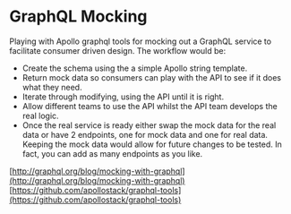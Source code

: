 # GraphQL Mocking

Playing with Apollo graphql tools for mocking out a GraphQL service to facilitate consumer driven design.  The workflow would be:
* Create the schema using the a simple Apollo string template.
* Return mock data so consumers can play with the API to see if it does what they need.
* Iterate through modifying, using the API until it is right.
* Allow different teams to use the API whilst the API team develops the real logic.
* Once the real service is ready either swap the mock data for the real data or have 2 endpoints, one for mock data and one for real data.  Keeping the mock data would allow for future changes to be tested.  In fact, you can add as many endpoints as you like.

[http://graphql.org/blog/mocking-with-graphql](http://graphql.org/blog/mocking-with-graphql)</br>
[https://github.com/apollostack/graphql-tools](https://github.com/apollostack/graphql-tools)

